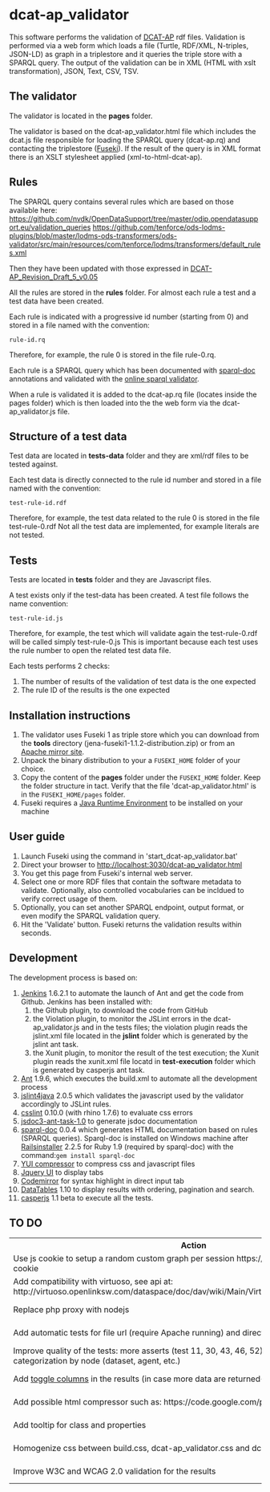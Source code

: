 # dcat-ap_validator

This software performs the validation of <a href="https://joinup.ec.europa.eu/asset/dcat_application_profile/description">DCAT-AP</a> rdf files.
Validation is performed via a web form which loads a file (Turtle, RDF/XML, N-triples, JSON-LD) as graph in a triplestore and it queries the triple store with a SPARQL query.
The output of the validation can be in XML (HTML with xslt transformation), JSON, Text, CSV, TSV.

<h2>The validator</h2>
The validator is located in the <b>pages</b> folder.

The validator is based on the dcat-ap_validator.html file which includes the dcat.js file responsible for loading the SPARQL query (dcat-ap.rq) and contacting the triplestore (<a href="http://jena.apache.org/documentation/serving_data/">Fuseki</a>).
If the result of the query is in XML format there is an XSLT stylesheet applied (xml-to-html-dcat-ap).

<h2>Rules</h2>

The SPARQL query contains several rules which are based on those available here:
https://github.com/nvdk/OpenDataSupport/tree/master/odip.opendatasupport.eu/validation_queries
https://github.com/tenforce/ods-lodms-plugins/blob/master/lodms-ods-transformers/ods-validator/src/main/resources/com/tenforce/lodms/transformers/default_rules.xml

Then they have been updated with those expressed in <a href="https://github.com/EmidioStani/dcat-ap_validator/blob/master/doc/DCAT-AP_Revision_Draft_5_v0.05.docx">DCAT-AP_Revision_Draft_5_v0.05</a>

All the rules are stored in the <b>rules</b> folder. For almost each rule a test and a test data have been created.

Each rule is indicated with a progressive id number (starting from 0) and stored in a file named with the convention:

<code>rule-id.rq</code>

Therefore, for example, the rule 0 is stored in the file rule-0.rq.

Each rule is a SPARQL query which has been documented with <a href="https://github.com/ldodds/sparql-doc">sparql-doc</a> annotations and validated with the <a href="http://www.sparql.org/query-validator.html">online sparql validator</a>.

When a rule is validated it is added to the dcat-ap.rq file (locates inside the pages folder) which is then loaded into the the web form via the dcat-ap_validator.js file.

<h2>Structure of a test data</h2>
Test data are located in <b>tests-data</b> folder and they are xml/rdf files to be tested against.

Each test data is directly connected to the rule id number and stored in a file named with the convention:

<code>test-rule-id.rdf</code>

Therefore, for example, the test data related to the rule 0 is stored in the file test-rule-0.rdf
Not all the test data are implemented, for example literals are not tested.

<h2>Tests</h2>
Tests are located in <b>tests</b> folder and they are Javascript files.

A test exists only if the test-data has been created. A test file follows the name convention:

<code>test-rule-id.js</code>

Therefore, for example, the test which will validate again the test-rule-0.rdf will be called simply test-rule-0.js
This is important because each test uses the rule number to open the related test data file.

Each tests performs 2 checks:
<ol>
	<li>The number of results of the validation of test data is the one expected</li>
	<li>The rule ID of the results is the one expected</li>
</ol>

<h2>Installation instructions</h2>
<ol>
	<li>The validator uses Fuseki 1 as triple store which you can download from the <b>tools</b> directory (jena-fuseki1-1.1.2-distribution.zip) or from an <a href="http://www.apache.org/dist/jena/">Apache mirror site</a>.</li>
	<li>Unpack the binary distribution to your a <code>FUSEKI_HOME</code> folder of your choice.</li>
	<li>Copy the content of the <b>pages</b> folder under the <code>FUSEKI_HOME</code> folder. Keep the folder structure in tact. Verify that the file 'dcat-ap_validator.html' is in the <code>FUSEKI_HOME/pages</code> folder.</li>
	<li>Fuseki requires a <a href="http://www.oracle.com/technetwork/java/javase/downloads/java-se-jre-7-download-432155.html">Java Runtime Environment</a> to be installed on your machine</li>
</ol>

<h2>User guide</h2>
<ol>
	<li>Launch Fuseki using the command in 'start_dcat-ap_validator.bat'</li>
	<li>Direct your browser to <a href="http://localhost:3030/dcat-ap_validator.html">http://localhost:3030/dcat-ap_validator.html</a></li>
	<li>You get this page from Fuseki's internal web server.</li>
	<li>Select one or more RDF files that contain the software metadata to validate. Optionally, also controlled vocabularies can be incldued to verify correct usage of them.</li>
	<li>Optionally, you can set another SPARQL endpoint, output format, or even modify the SPARQL validation query. </li>
	<li>Hit the 'Validate' button. Fuseki returns the validation results within seconds.</li>
</ol>
<h2>Development</h2>
The development process is based on:
<ol>
	<li><a href="https://jenkins-ci.org/">Jenkins</a> 1.6.2.1 to automate the launch of Ant and get the code from Github. Jenkins has been installed with:
		<ol>
			<li>the Github plugin, to download the code from GitHub</li>
			<li>the Violation plugin, to monitor the JSLint errors in the dcat-ap_validator.js and in the tests files; the violation plugin reads the jslint.xml file located in the <b>jslint</b> folder which is generated by the jslint ant task.</li>
			<li>the Xunit plugin, to monitor the result of the test execution; the Xunit plugin reads the xunit.xml file locatd in <b>test-execution</b> folder which is generated by casperjs ant task.</li>
		</ol>
	</li>
	<li><a href="http://ant.apache.org/">Ant</a> 1.9.6, which executes the build.xml to automate all the development process</li>
	<li><a href="https://code.google.com/p/jslint4java/">jslint4java</a> 2.0.5 which validates the javascript used by the validator accordingly to JSLint rules.</li>
	<li><a href="https://github.com/CSSLint/csslint">csslint</a> 0.10.0 (with rhino 1.7.6) to evaluate css errors</li>
	<li><a href="https://github.com/jannon/jsdoc3-ant-task">jsdoc3-ant-task-1.0</a> to generate jsdoc documentation</li>
	<li><a href="https://github.com/ldodds/sparql-doc">sparql-doc</a> 0.0.4 which generates HTML documentation based on rules (SPARQL queries). Sparql-doc is installed on Windows machine after <a href="http://railsinstaller.org/en">Railsinstaller</a> 2.2.5 for Ruby 1.9 (required by sparql-doc) with the command:<code>gem install sparql-doc</code></li>
	<li><a href="http://claude.betancourt.us/compress-javascript-and-css-as-part-of-your-build-process/">YUI compressor</a> to compress css and javascript files</li>
	<li><a href="https://jqueryui.com/">Jquery UI</a> to display tabs</li>
	<li><a href="https://codemirror.net/mode/index.html">Codemirror</a> for syntax highlight in direct input tab</li>
	<li><a href="https://www.datatables.net/">DataTables</a> 1.10 to display results with ordering, pagination and search.</li>
	<li><a href="https://casperjs.org">casperjs</a> 1.1 beta to execute all the tests.</li>
</ol>
<h2>TO DO</h2>
<table>
	<tr><th>Action</th><th>Priority</th><th>Status</th></tr>
	<tr><td>Use js cookie to setup a random custom graph per session https://github.com/js-cookie/js-cookie</td><td>High</td><td>Not done</td></tr>
	<tr><td>Add compatibility with virtuoso, see api at: http://virtuoso.openlinksw.com/dataspace/doc/dav/wiki/Main/VirtGraphProtocolCURLExamples</td><td>High</td><td>Not done</td></tr>
	<tr><td>Replace php proxy with nodejs</td><td>Medium</td><td>Not done</td></tr>
	<tr><td>Add automatic tests for file url (require Apache running) and direct input</td><td>Medium</td><td>Not done</td></tr>
	<tr><td>Improve quality of the tests: more asserts (test 11, 30, 43, 46, 52), parametrize comments, categorization by node (dataset, agent, etc.)</td><td>Medium</td><td>Not done</td></tr>
	<tr><td>Add <a href="https://datatables.net/examples/api/show_hide.html">toggle columns</a> in the results (in case more data are returned->better queries)</td><td>Medium</td><td>Not done</td></tr>
	<tr><td>Add possible html compressor such as: https://code.google.com/p/htmlcompressor/</td><td>Low</td><td>Not done</td></tr>
	<tr><td>Add tooltip for class and properties</td><td>Low</td><td>Not done</td></tr>
	<tr><td>Homogenize css between build.css, dcat-ap_validator.css and dcat-ap_validator-results.css</td><td>Low</td><td>Not done</td></tr>
	<tr><td>Improve W3C and WCAG 2.0 validation for the results</td><td>Low</td><td>Not done</td></tr>
</table>
